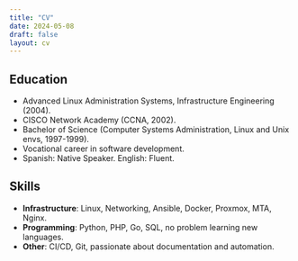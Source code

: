 ```yaml
---
title: "CV"
date: 2024-05-08
draft: false
layout: cv
---
```


## Education

- Advanced Linux Administration Systems, Infrastructure Engineering (2004).
- CISCO Network Academy (CCNA, 2002).
- Bachelor of Science (Computer Systems Administration, Linux and Unix envs, 1997-1999).
- Vocational career in software development.
- Spanish: Native Speaker. English: Fluent.

## Skills

- **Infrastructure**: Linux, Networking, Ansible, Docker, Proxmox, MTA, Nginx.
- **Programming**: Python, PHP, Go, SQL, no problem learning new languages.
- **Other**: CI/CD, Git, passionate about documentation and automation.
